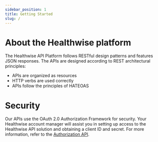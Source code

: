 ```yaml
---
sidebar_position: 1
title: Getting Started
slug: /
---
```


# About the Healthwise platform
The Healthwise API Platform follows RESTful design patterns and features JSON responses. The APIs are designed according to 
REST architectural principles:
- APIs are organized as resources
- HTTP verbs are used correctly
- APIs follow the principles of HATEOAS

# Security
Our APIs use the OAuth 2.0 Authorization Framework for security. Your Healthwise account manager will assist you in setting up access to the Healthwise API solution and obtaining a client ID and secret. For more information, refer to the [Authorization API](/api/authorization).